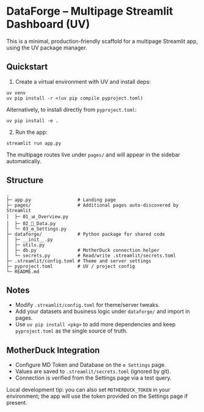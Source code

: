 # DataForge – Multipage Streamlit Dashboard (UV)

This is a minimal, production-friendly scaffold for a multipage Streamlit app, using the UV package manager.

## Quickstart

1) Create a virtual environment with UV and install deps:

```
uv venv
uv pip install -r <(uv pip compile pyproject.toml)
```

Alternatively, to install directly from `pyproject.toml`:

```
uv pip install -e .
```

2) Run the app:

```
streamlit run app.py
```

The multipage routes live under `pages/` and will appear in the sidebar automatically.

## Structure

```
.
├─ app.py                 # Landing page
├─ pages/                 # Additional pages auto-discovered by Streamlit
│  ├─ 01_📊_Overview.py
│  ├─ 02_🧾_Data.py
│  └─ 03_⚙️_Settings.py
├─ dataforge/             # Python package for shared code
│  ├─ __init__.py
│  ├─ utils.py
│  ├─ db.py               # MotherDuck connection helper
│  └─ secrets.py          # Read/write .streamlit/secrets.toml
├─ .streamlit/config.toml # Theme and server settings
├─ pyproject.toml         # UV / project config
└─ README.md
```

## Notes

- Modify `.streamlit/config.toml` for theme/server tweaks.
- Add your datasets and business logic under `dataforge/` and import in pages.
- Use `uv pip install <pkg>` to add more dependencies and keep `pyproject.toml` as the single source of truth.

## MotherDuck Integration

- Configure MD Token and Database on the `⚙️ Settings` page.
- Values are saved to `.streamlit/secrets.toml` (ignored by git).
- Connection is verified from the Settings page via a test query.

Local development tip: you can also set `MOTHERDUCK_TOKEN` in your environment; the app will use the token provided on the Settings page if present.
